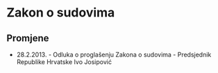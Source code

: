 # Zakon o sudovima

## Promjene

- 28.2.2013. - Odluka o proglašenju Zakona o sudovima - Predsjednik Republike Hrvatske Ivo Josipović

